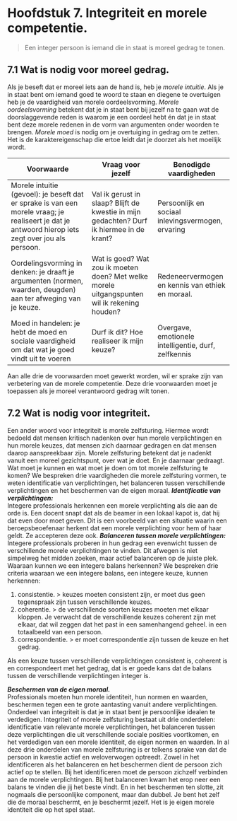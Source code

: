 # Hoofdstuk 7. Integriteit en morele competentie.
<!-- toc -->

> Een integer persoon is iemand die in staat is moreel gedrag te tonen.

## 7.1 Wat is nodig voor moreel gedrag.
Als je beseft dat er moreel iets aan de hand is, heb je *morele intuitie*. Als je in staat bent om iemand goed te woord te staan en diegene te overtuigen heb je de vaardigheid van morele oordeelsvorming. *Morele oordeelsvorming* betekent dat je in staat bent bij jezelf na te gaan wat de doorslaggevende reden is waarom je een oordeel hebt én dat je in staat bent deze morele redenen in de vorm van argumenten onder woorden te brengen. *Morele moed* is nodig om je overtuiging in gedrag om te zetten. Het is de karaktereigenschap die ertoe leidt dat je doorzet als het moeilijk wordt.

| Voorwaarde                                                                                                                                         | Vraag voor jezelf                                                                            | Benodigde vaardigheden                               |
|----------------------------------------------------------------------------------------------------------------------------------------------------|----------------------------------------------------------------------------------------------|------------------------------------------------------|
| Morele intuitie (gevoel): je beseft dat er sprake is van een morele vraag; je realiseert je dat je antwoord hierop iets zegt over jou als persoon. | Val ik gerust in slaap? Blijft de kwestie in mijn gedachten? Durf ik hiermee in de krant?    | Persoonlijk en sociaal inlevingsvermogen, ervaring   |
| Oordelingsvorming in denken: je draaft je argumenten (normen, waarden, deugden) aan ter afweging van je keuze.                                     | Wat is goed? Wat zou ik moeten doen? Met welke morele uitgangspunten wil ik rekening houden? | Redeneervermogen en kennis van ethiek en moraal.     |
| Moed in handelen: je hebt de moed en sociale vaardigheid om dat wat je goed vindt uit te voeren                                                    | Durf ik dit? Hoe realiseer ik mijn keuze?                                                    | Overgave, emotionele intelligentie, durf, zelfkennis |

Aan alle drie de voorwaarden moet gewerkt worden, wil er sprake zijn van verbetering van de morele competentie. Deze drie voorwaarden moet je toepassen als je moreel verantwoord gedrag wilt tonen.


## 7.2 Wat is nodig voor integriteit.
Een ander woord voor integriteit is morele zelfsturing. Hiermee wordt bedoeld dat mensen kritisch nadenken over hun morele verplichtingen en hun morele keuzes, dat mensen zich daarnaar gedragen en dat mensen daarop aanspreekbaar zijn. Morele zelfsturing betekent dat je nadenkt vanuit een moreel gezichtspunt, over wat je doet. En je daarnaar gedraagt. Wat moet je kunnen en wat moet je doen om tot morele zelfsturing te komen? We bespreken drie vaardigheden die morele zelfsturing vormen, te weten identificatie van verplichtingen, het balanceren tussen verschillende verplichtingen en het beschermen van de eigen moraal.
***Identificatie van verplichtingen:***  
Integere professionals herkennen een morele verplichting als die aan de orde is. Een docent snapt dat als de beamer in een lokaal kapot is, dat hij dat even door moet geven. Dit is een voorbeeld van een situatie waarin een beroepsbeoefenaar herkent dat een morele verplichting voor hem of haar geldt. Ze accepteren deze ook.
***Balanceren tussen morele verplichtingen:***  
Integere professionals proberen in hun gedrag een evenwicht tussen de verschillende morele verplichtingen te vinden. Dit afwegen is niet simpelweg het midden zoeken, maar actief balanceren op de juiste plek. Waaraan kunnen we een integere balans herkennen? We bespreken drie criteria waaraan we een integere balans, een integere keuze, kunnen herkennen:
1. consistentie. > keuzes moeten consistent zijn, er moet dus geen tegenspraak zijn tussen verschillende keuzes.
2. coherentie. > de verschillende soorten keuzes moeten met elkaar kloppen. Je verwacht dat de verschillende keuzes coherent zijn met elkaar, dat wil zeggen dat het past in een samenhangend geheel. in een totaalbeeld van een persoon.
3. correspondentie. > er moet correspondentie zijn tussen de keuze en het gedrag.

Als een keuze tussen verschillende verplichtingen consistent is, coherent is en correspondeert met het gedrag, dat is er goede kans dat de balans tussen de verschillende verplichtingen integer is.

***Beschermen van de eigen moraal.***  
Professionals moeten hun morele identiteit, hun normen en waarden, beschermen tegen een te grote aantasting vanuit andere verplichtingen. Onderdeel van integriteit is dat je in staat bent je persoonlijke idealen te verdedigen.
Integriteit of morele zelfsturing bestaat uit drie onderdelen: identificatie van relevante morele verplichtingen, het balanceren tussen deze verplichtingen die uit verschillende sociale posities voortkomen, en het verdedigen van een morele identiteit, de eigen normen en waarden. In al deze drie onderdelen van morele zelfsturing is er telkens sprake van dat de persoon in kwestie actief en weloverwogen optreedt. Zowel in het identificeren als het balanceren en het beschermen dient de persoon zich actief op te stellen.
Bij het identificeren moet de persoon zichzelf verbinden aan de morele verplichtingen. Bij het balanceren kwam het erop neer een balans te vinden die jij het beste vindt. En in het beschermen ten slotte, zit nogmaals die persoonlijke component, maar dan dubbel. Je bent het zelf die de moraal beschermt, en je beschermt jezelf. Het is je eigen morele identiteit die op het spel staat.
